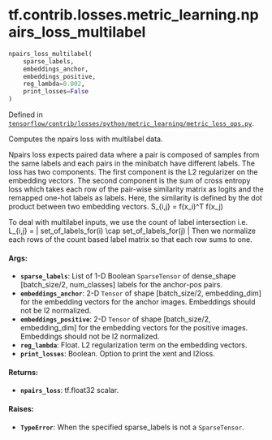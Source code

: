 <div itemscope itemtype="http://developers.google.com/ReferenceObject">
<meta itemprop="name" content="tf.contrib.losses.metric_learning.npairs_loss_multilabel" />
</div>

# tf.contrib.losses.metric_learning.npairs_loss_multilabel

``` python
npairs_loss_multilabel(
    sparse_labels,
    embeddings_anchor,
    embeddings_positive,
    reg_lambda=0.002,
    print_losses=False
)
```



Defined in [`tensorflow/contrib/losses/python/metric_learning/metric_loss_ops.py`](https://www.tensorflow.org/code/tensorflow/contrib/losses/python/metric_learning/metric_loss_ops.py).

Computes the npairs loss with multilabel data.

Npairs loss expects paired data where a pair is composed of samples from the
same labels and each pairs in the minibatch have different labels. The loss
has two components. The first component is the L2 regularizer on the
embedding vectors. The second component is the sum of cross entropy loss
which takes each row of the pair-wise similarity matrix as logits and
the remapped one-hot labels as labels. Here, the similarity is defined by the
dot product between two embedding vectors. S_{i,j} = f(x_i)^T f(x_j)

To deal with multilabel inputs, we use the count of label intersection
i.e. L_{i,j} = | set_of_labels_for(i) \cap set_of_labels_for(j) |
Then we normalize each rows of the count based label matrix so that each row
sums to one.

#### Args:

* <b>`sparse_labels`</b>: List of 1-D Boolean `SparseTensor` of dense_shape
                 [batch_size/2, num_classes] labels for the anchor-pos pairs.
* <b>`embeddings_anchor`</b>: 2-D `Tensor` of shape [batch_size/2, embedding_dim] for
    the embedding vectors for the anchor images. Embeddings should not be
    l2 normalized.
* <b>`embeddings_positive`</b>: 2-D `Tensor` of shape [batch_size/2, embedding_dim] for
    the embedding vectors for the positive images. Embeddings should not be
    l2 normalized.
* <b>`reg_lambda`</b>: Float. L2 regularization term on the embedding vectors.
* <b>`print_losses`</b>: Boolean. Option to print the xent and l2loss.


#### Returns:

* <b>`npairs_loss`</b>: tf.float32 scalar.

#### Raises:

* <b>`TypeError`</b>: When the specified sparse_labels is not a `SparseTensor`.